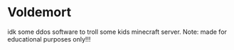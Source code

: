 # Voldemort
 idk some ddos software to troll some kids minecraft server. Note: made for educational purposes only!!!
 
